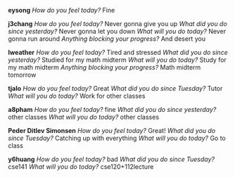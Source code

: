 **eysong**
*How do you feel today?*
Fine

**j3chang**
*How do you feel today?*
Never gonna give you up
*What did you do since yesterday?*
Never gonna let you down
*What will you do today?*
Never gonna run around
*Anything blocking your progress?*
And desert you

**lweather**
*How do you feel today?*
Tired and stressed
*What did you do since yesterday?*
Studied for my math midterm
*What will you do today?*
Study for my math midterm
*Anything blocking your progress?*
Math midterm tomorrow

**tjalo**
*How do you feel today?*
Great
*What did you do since Tuesday?*
Tutor
*What will you do today?*
Work for other classes

**a8pham**
*How do you feel today?*
fine
*What did you do since yesterday?*
other classes
*What will you do today?*
other classes

**Peder Ditlev Simonsen**
*How do you feel today?*
Great!
*What did you do since Tuesday?*
Catching up with everything
*What will you do today?*
Go to class

**y6huang**
*How do you feel today?*
bad
*What did you do since Tuesday?*
cse141
*What will you do today?*
cse120+112lecture

